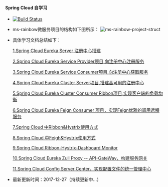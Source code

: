 #### Spring Cloud 自学习
* [![Build Status](https://www.travis-ci.org/YuJhon/microservice-rainbow.svg?branch=master)](https://www.travis-ci.org/YuJhon/microservice-rainbow)

* ms-rainbow微服务项目的结构如下图所示：
  ![ms-rainbow-project-struct](./photos/ms-rainbow-project-struct-new.png)

* 具体学习文档总结如下：
    
    [1.Spring Cloud Eureka Server 注册中心搭建](./ms-rainbow-eureka-server-a/doc/1.Spring%20Cloud%20Eureka%20Server%20搭建.md)
    
    [2.Spring Cloud Eureka Service Provider项目,向注册中心注册服务](./ms-rainbow-eureka-provider-a/doc/1.Spring%20Cloud%20Eureka%20Service%20Provider项目.md)
    
    [3.Spring Cloud Eureka Service Consumer项目,向注册中心获取服务](./ms-rainbow-eureka-consumer-a/doc/1.Spring-Cloud-Eureka-Service-Consumer项目.md)

    [4.Spring Cloud Eureka Cluster Server项目,搭建高可用的注册中心](./ms-rainbow-eureka-cluster-server/doc/1.Spring%20Cloud%20Eureka%20Cluster%20Server项目.md)
    
    [5.Spring Cloud Eureka Cluster Consumer Ribbon项目,实现客户端的负载均衡](./ms-rainbow-eureka-cluster-provider/doc/1.Spring%20Cloud%20Ribbon%20客户端负载均衡.md)
    
    [6.Spring Cloud Eureka Feign Consumer 项目，实现Feign优雅的调用远程服务](./ms-rainbow-eureka-cluster-feign-consumer/doc/1.Spring%20Cloud%20Eureka%20Feign%20Consumer%20项目.md)

    [7.Spring Cloud 中Ribbon&Hystrix使用方式](./ms-rainbow-cluster-ribbon-hystrix-consumer/doc/1.Spring%20Cloud%20中Ribbon&Hystrix使用方式.md)
    
    [8.Spring Cloud 中Feigh&Hystrix使用方式](./ms-rainbow-cluster-feign-hystrix-consumer/doc/1.Spring%20Cloud%20Feign&Hystrix项目.md)
    
    [9.Spring Cloud Ribbon-Hystrix-Dashboard Monitor](./ms-rainbow-cluster-ribbon-hystrix-turbine/doc/1.Spring%20Cloud%20Hystrix%20Dashboard%20Info%20Aggrate.md)
    
    [10.Spring Cloud Eureka Zull Proxy -- API-GateWay，构建服务网关](./ms-rainbow-eureka-api-gateway/doc/1.Spring%20Cloud%20Eureka%20Zull%20Proxy%20--API-Gateway.md)
    
    [11.Spring Cloud Config Server Center，实现配置文件的统一管理中心]()

* 最新更新时间：2017-12-27（持续更新中...）